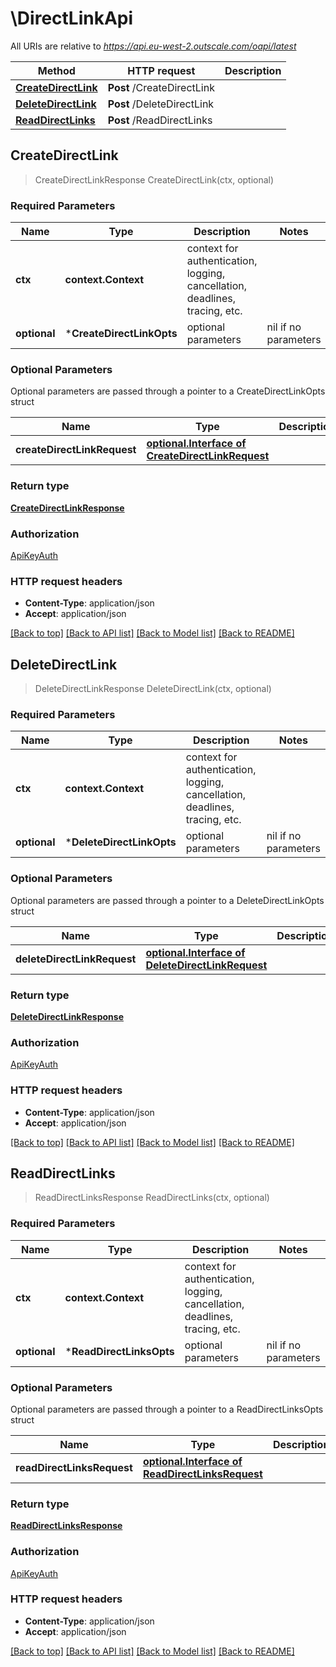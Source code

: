 # \DirectLinkApi

All URIs are relative to *https://api.eu-west-2.outscale.com/oapi/latest*

Method | HTTP request | Description
------------- | ------------- | -------------
[**CreateDirectLink**](DirectLinkApi.md#CreateDirectLink) | **Post** /CreateDirectLink | 
[**DeleteDirectLink**](DirectLinkApi.md#DeleteDirectLink) | **Post** /DeleteDirectLink | 
[**ReadDirectLinks**](DirectLinkApi.md#ReadDirectLinks) | **Post** /ReadDirectLinks | 



## CreateDirectLink

> CreateDirectLinkResponse CreateDirectLink(ctx, optional)



### Required Parameters


Name | Type | Description  | Notes
------------- | ------------- | ------------- | -------------
**ctx** | **context.Context** | context for authentication, logging, cancellation, deadlines, tracing, etc.
 **optional** | ***CreateDirectLinkOpts** | optional parameters | nil if no parameters

### Optional Parameters

Optional parameters are passed through a pointer to a CreateDirectLinkOpts struct


Name | Type | Description  | Notes
------------- | ------------- | ------------- | -------------
 **createDirectLinkRequest** | [**optional.Interface of CreateDirectLinkRequest**](CreateDirectLinkRequest.md)|  | 

### Return type

[**CreateDirectLinkResponse**](CreateDirectLinkResponse.md)

### Authorization

[ApiKeyAuth](../README.md#ApiKeyAuth)

### HTTP request headers

- **Content-Type**: application/json
- **Accept**: application/json

[[Back to top]](#) [[Back to API list]](../README.md#documentation-for-api-endpoints)
[[Back to Model list]](../README.md#documentation-for-models)
[[Back to README]](../README.md)


## DeleteDirectLink

> DeleteDirectLinkResponse DeleteDirectLink(ctx, optional)



### Required Parameters


Name | Type | Description  | Notes
------------- | ------------- | ------------- | -------------
**ctx** | **context.Context** | context for authentication, logging, cancellation, deadlines, tracing, etc.
 **optional** | ***DeleteDirectLinkOpts** | optional parameters | nil if no parameters

### Optional Parameters

Optional parameters are passed through a pointer to a DeleteDirectLinkOpts struct


Name | Type | Description  | Notes
------------- | ------------- | ------------- | -------------
 **deleteDirectLinkRequest** | [**optional.Interface of DeleteDirectLinkRequest**](DeleteDirectLinkRequest.md)|  | 

### Return type

[**DeleteDirectLinkResponse**](DeleteDirectLinkResponse.md)

### Authorization

[ApiKeyAuth](../README.md#ApiKeyAuth)

### HTTP request headers

- **Content-Type**: application/json
- **Accept**: application/json

[[Back to top]](#) [[Back to API list]](../README.md#documentation-for-api-endpoints)
[[Back to Model list]](../README.md#documentation-for-models)
[[Back to README]](../README.md)


## ReadDirectLinks

> ReadDirectLinksResponse ReadDirectLinks(ctx, optional)



### Required Parameters


Name | Type | Description  | Notes
------------- | ------------- | ------------- | -------------
**ctx** | **context.Context** | context for authentication, logging, cancellation, deadlines, tracing, etc.
 **optional** | ***ReadDirectLinksOpts** | optional parameters | nil if no parameters

### Optional Parameters

Optional parameters are passed through a pointer to a ReadDirectLinksOpts struct


Name | Type | Description  | Notes
------------- | ------------- | ------------- | -------------
 **readDirectLinksRequest** | [**optional.Interface of ReadDirectLinksRequest**](ReadDirectLinksRequest.md)|  | 

### Return type

[**ReadDirectLinksResponse**](ReadDirectLinksResponse.md)

### Authorization

[ApiKeyAuth](../README.md#ApiKeyAuth)

### HTTP request headers

- **Content-Type**: application/json
- **Accept**: application/json

[[Back to top]](#) [[Back to API list]](../README.md#documentation-for-api-endpoints)
[[Back to Model list]](../README.md#documentation-for-models)
[[Back to README]](../README.md)

